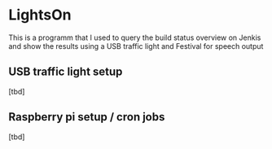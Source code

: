 # LightsOn
This is a programm that I used to query the build status overview on Jenkis and show the results using a USB traffic light and Festival for speech output

## USB traffic light setup
[tbd]

## Raspberry pi setup / cron jobs
[tbd]
